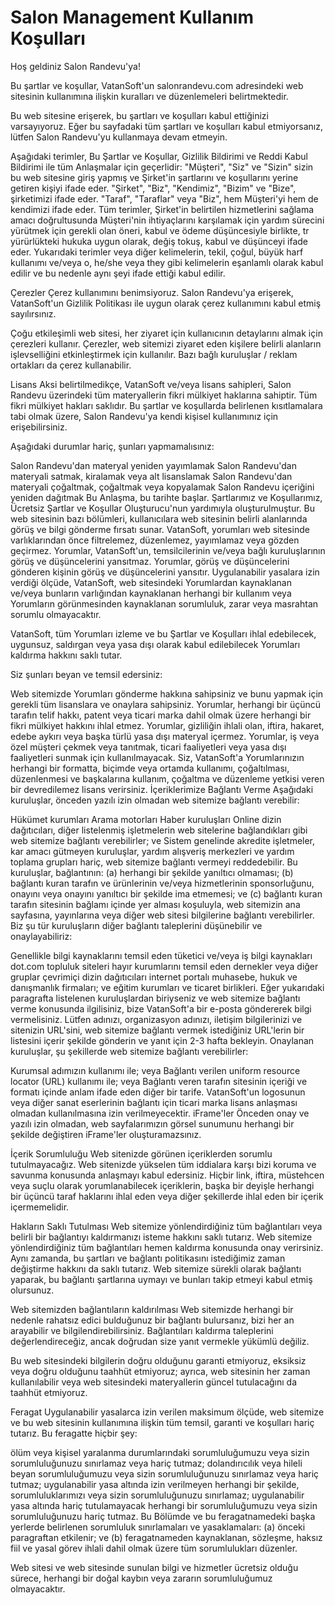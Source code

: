# Salon Management Kullanım Koşulları

Hoş geldiniz Salon Randevu'ya!

Bu şartlar ve koşullar, VatanSoft'un salonrandevu.com adresindeki web sitesinin kullanımına ilişkin kuralları ve düzenlemeleri belirtmektedir.

Bu web sitesine erişerek, bu şartları ve koşulları kabul ettiğinizi varsayıyoruz. Eğer bu sayfadaki tüm şartları ve koşulları kabul etmiyorsanız, lütfen Salon Randevu'yu kullanmaya devam etmeyin.

Aşağıdaki terimler, Bu Şartlar ve Koşullar, Gizlilik Bildirimi ve Reddi Kabul Bildirimi ile tüm Anlaşmalar için geçerlidir: "Müşteri", "Siz" ve "Sizin" sizin bu web sitesine giriş yapmış ve Şirket'in şartlarını ve koşullarını yerine getiren kişiyi ifade eder. "Şirket", "Biz", "Kendimiz", "Bizim" ve "Bize", şirketimizi ifade eder. "Taraf", "Taraflar" veya "Biz", hem Müşteri'yi hem de kendimizi ifade eder. Tüm terimler, Şirket'in belirtilen hizmetlerini sağlama amacı doğrultusunda Müşteri'nin ihtiyaçlarını karşılamak için yardım sürecini yürütmek için gerekli olan öneri, kabul ve ödeme düşüncesiyle birlikte, tr yürürlükteki hukuka uygun olarak, değiş tokuş, kabul ve düşünceyi ifade eder. Yukarıdaki terimler veya diğer kelimelerin, tekil, çoğul, büyük harf kullanımı ve/veya o, he/she veya they gibi kelimelerin eşanlamlı olarak kabul edilir ve bu nedenle aynı şeyi ifade ettiği kabul edilir.

Çerezler Çerez kullanımını benimsiyoruz. Salon Randevu'ya erişerek, VatanSoft'un Gizlilik Politikası ile uygun olarak çerez kullanımını kabul etmiş sayılırsınız.

Çoğu etkileşimli web sitesi, her ziyaret için kullanıcının detaylarını almak için çerezleri kullanır. Çerezler, web sitemizi ziyaret eden kişilere belirli alanların işlevselliğini etkinleştirmek için kullanılır. Bazı bağlı kuruluşlar / reklam ortakları da çerez kullanabilir.

Lisans Aksi belirtilmedikçe, VatanSoft ve/veya lisans sahipleri, Salon Randevu üzerindeki tüm materyallerin fikri mülkiyet haklarına sahiptir. Tüm fikri mülkiyet hakları saklıdır. Bu şartlar ve koşullarda belirlenen kısıtlamalara tabi olmak üzere, Salon Randevu'ya kendi kişisel kullanımınız için erişebilirsiniz.

Aşağıdaki durumlar hariç, şunları yapmamalısınız:

Salon Randevu'dan materyal yeniden yayımlamak Salon Randevu'dan materyali satmak, kiralamak veya alt lisanslamak Salon Randevu'dan materyali çoğaltmak, çoğaltmak veya kopyalamak Salon Randevu içeriğini yeniden dağıtmak Bu Anlaşma, bu tarihte başlar. Şartlarımız ve Koşullarımız, Ücretsiz Şartlar ve Koşullar Oluşturucu'nun yardımıyla oluşturulmuştur. Bu web sitesinin bazı bölümleri, kullanıcılara web sitesinin belirli alanlarında görüş ve bilgi gönderme fırsatı sunar. VatanSoft, yorumları web sitesinde varlıklarından önce filtrelemez, düzenlemez, yayımlamaz veya gözden geçirmez. Yorumlar, VatanSoft'un, temsilcilerinin ve/veya bağlı kuruluşlarının görüş ve düşüncelerini yansıtmaz. Yorumlar, görüş ve düşüncelerini gönderen kişinin görüş ve düşüncelerini yansıtır. Uygulanabilir yasalara izin verdiği ölçüde, VatanSoft, web sitesindeki Yorumlardan kaynaklanan ve/veya bunların varlığından kaynaklanan herhangi bir kullanım veya Yorumların görünmesinden kaynaklanan sorumluluk, zarar veya masrahtan sorumlu olmayacaktır.

VatanSoft, tüm Yorumları izleme ve bu Şartlar ve Koşulları ihlal edebilecek, uygunsuz, saldırgan veya yasa dışı olarak kabul edilebilecek Yorumları kaldırma hakkını saklı tutar.

Siz şunları beyan ve temsil edersiniz:

Web sitemizde Yorumları gönderme hakkına sahipsiniz ve bunu yapmak için gerekli tüm lisanslara ve onaylara sahipsiniz. Yorumlar, herhangi bir üçüncü tarafın telif hakkı, patent veya ticari marka dahil olmak üzere herhangi bir fikri mülkiyet hakkını ihlal etmez. Yorumlar, gizliliğin ihlali olan, iftira, hakaret, edebe aykırı veya başka türlü yasa dışı materyal içermez. Yorumlar, iş veya özel müşteri çekmek veya tanıtmak, ticari faaliyetleri veya yasa dışı faaliyetleri sunmak için kullanılmayacak. Siz, VatanSoft'a Yorumlarınızın herhangi bir formatta, biçimde veya ortamda kullanımı, çoğaltılması, düzenlenmesi ve başkalarına kullanım, çoğaltma ve düzenleme yetkisi veren bir devredilemez lisans verirsiniz. İçeriklerimize Bağlantı Verme Aşağıdaki kuruluşlar, önceden yazılı izin olmadan web sitemize bağlantı verebilir:

Hükümet kurumları Arama motorları Haber kuruluşları Online dizin dağıtıcıları, diğer listelenmiş işletmelerin web sitelerine bağlandıkları gibi web sitemize bağlantı verebilirler; ve Sistem genelinde akredite işletmeler, kar amacı gütmeyen kuruluşlar, yardım alışveriş merkezleri ve yardım toplama grupları hariç, web sitemize bağlantı vermeyi reddedebilir. Bu kuruluşlar, bağlantının: (a) herhangi bir şekilde yanıltıcı olmaması; (b) bağlantı kuran tarafın ve ürünlerinin ve/veya hizmetlerinin sponsorluğunu, onayını veya onayını yanıltıcı bir şekilde ima etmemesi; ve (c) bağlantı kuran tarafın sitesinin bağlamı içinde yer alması koşuluyla, web sitemizin ana sayfasına, yayınlarına veya diğer web sitesi bilgilerine bağlantı verebilirler. Biz şu tür kuruluşların diğer bağlantı taleplerini düşünebilir ve onaylayabiliriz:

Genellikle bilgi kaynaklarını temsil eden tüketici ve/veya iş bilgi kaynakları dot.com topluluk siteleri hayır kurumlarını temsil eden dernekler veya diğer gruplar çevrimiçi dizin dağıtıcıları internet portalı muhasebe, hukuk ve danışmanlık firmaları; ve eğitim kurumları ve ticaret birlikleri. Eğer yukarıdaki paragrafta listelenen kuruluşlardan biriyseniz ve web sitemize bağlantı verme konusunda ilgilisiniz, bize VatanSoft'a bir e-posta göndererek bilgi vermelisiniz. Lütfen adınızı, organizasyon adınızı, iletişim bilgilerinizi ve sitenizin URL'sini, web sitemize bağlantı vermek istediğiniz URL'lerin bir listesini içerir şekilde gönderin ve yanıt için 2-3 hafta bekleyin. Onaylanan kuruluşlar, şu şekillerde web sitemize bağlantı verebilirler:

Kurumsal adımızın kullanımı ile; veya Bağlantı verilen uniform resource locator (URL) kullanımı ile; veya Bağlantı veren tarafın sitesinin içeriği ve formatı içinde anlam ifade eden diğer bir tarife. VatanSoft'un logosunun veya diğer sanat eserlerinin bağlantı için ticari marka lisans anlaşması olmadan kullanılmasına izin verilmeyecektir. iFrame'ler Önceden onay ve yazılı izin olmadan, web sayfalarımızın görsel sunumunu herhangi bir şekilde değiştiren iFrame'ler oluşturamazsınız.

İçerik Sorumluluğu Web sitenizde görünen içeriklerden sorumlu tutulmayacağız. Web sitenizde yükselen tüm iddialara karşı bizi koruma ve savunma konusunda anlaşmayı kabul edersiniz. Hiçbir link, iftira, müstehcen veya suçlu olarak yorumlanabilecek içeriklerin, başka bir deyişle herhangi bir üçüncü taraf haklarını ihlal eden veya diğer şekillerde ihlal eden bir içerik içermemelidir.

Hakların Saklı Tutulması Web sitemize yönlendirdiğiniz tüm bağlantıları veya belirli bir bağlantıyı kaldırmanızı isteme hakkını saklı tutarız. Web sitemize yönlendirdiğiniz tüm bağlantıları hemen kaldırma konusunda onay verirsiniz. Aynı zamanda, bu şartları ve bağlantı politikasını istediğimiz zaman değiştirme hakkını da saklı tutarız. Web sitemize sürekli olarak bağlantı yaparak, bu bağlantı şartlarına uymayı ve bunları takip etmeyi kabul etmiş olursunuz.

Web sitemizden bağlantıların kaldırılması Web sitemizde herhangi bir nedenle rahatsız edici bulduğunuz bir bağlantı bulursanız, bizi her an arayabilir ve bilgilendirebilirsiniz. Bağlantıları kaldırma taleplerini değerlendireceğiz, ancak doğrudan size yanıt vermekle yükümlü değiliz.

Bu web sitesindeki bilgilerin doğru olduğunu garanti etmiyoruz, eksiksiz veya doğru olduğunu taahhüt etmiyoruz; ayrıca, web sitesinin her zaman kullanılabilir veya web sitesindeki materyallerin güncel tutulacağını da taahhüt etmiyoruz.

Feragat Uygulanabilir yasalarca izin verilen maksimum ölçüde, web sitemize ve bu web sitesinin kullanımına ilişkin tüm temsil, garanti ve koşulları hariç tutarız. Bu feragatte hiçbir şey:

ölüm veya kişisel yaralanma durumlarındaki sorumluluğumuzu veya sizin sorumluluğunuzu sınırlamaz veya hariç tutmaz; dolandırıcılık veya hileli beyan sorumluluğumuzu veya sizin sorumluluğunuzu sınırlamaz veya hariç tutmaz; uygulanabilir yasa altında izin verilmeyen herhangi bir şekilde, sorumluluklarımızı veya sizin sorumluluğunuzu sınırlamaz; uygulanabilir yasa altında hariç tutulamayacak herhangi bir sorumluluğumuzu veya sizin sorumluluğunuzu hariç tutmaz. Bu Bölümde ve bu feragatnamedeki başka yerlerde belirlenen sorumluluk sınırlamaları ve yasaklamaları: (a) önceki paragraftan etkilenir; ve (b) feragatnameden kaynaklanan, sözleşme, haksız fiil ve yasal görev ihlali dahil olmak üzere tüm sorumlulukları düzenler.

Web sitesi ve web sitesinde sunulan bilgi ve hizmetler ücretsiz olduğu sürece, herhangi bir doğal kaybın veya zararın sorumluluğumuz olmayacaktır.
